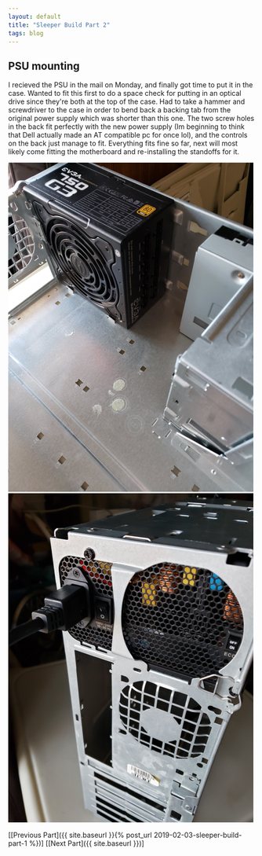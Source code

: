 ```yaml
---
layout: default
title: "Sleeper Build Part 2"
tags: blog
---
```


## PSU mounting

I recieved the PSU in the mail on Monday, and finally got time to put it in the case. Wanted to fit this first to do a space check for putting in an optical drive since they're both at the top of the case. Had to take a hammer and screwdriver to the case in order to bend back a backing tab from the original power supply which was shorter than this one. The two screw holes in the back fit perfectly with the new power supply (Im beginning to think that Dell actually made an AT compatible pc for once lol), and the controls on the back just manage to fit. Everything fits fine so far, next will most likely come fitting the motherboard and re-installing the standoffs for it.

![Case fitting](/images/sleeper-pc/2/in-case.png)
![Rear view](/images/sleeper-pc/2/back-view.png)

[[Previous Part]({{ site.baseurl }}{% post_url 2019-02-03-sleeper-build-part-1 %})] [[Next Part]({{ site.baseurl }})]
